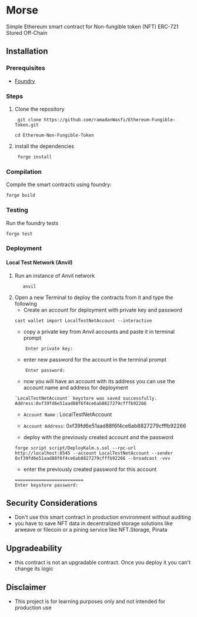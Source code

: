 # Morse
Simple Ethereum smart contract for Non-fungible token (NFT) ERC-721 Stored Off-Chain


## Installation

### Prerequisites
   - [Foundry](https://book.getfoundry.sh/getting-started/installation.html)

### Steps
1. Clone the repository 
   ```shell
    git clone https://github.com/ramadanWasfi/Ethereum-Fungible-Token.git
   ``` 
   ``` shell
   cd Ethereum-Non-Fungible-Token
   ```

2. install the dependencies 
   ```shell
    forge install
   ``` 

### Compilation
Compile the smart contracts using foundry:
```shell
forge build
``` 

### Testing
Run the foundry tests
```shell
forge test
```

### Deployment
#### Local Test Network (Anvil)
1. Run an instance of Anvil network
   ```shell
      anvil
    ```
2. Open a new Terminal to deploy the contracts from it and type the following 
   - Create an account for deployment with private key and password
   ```shell
   cast wallet import LocalTestNetAccount --interactive
   ```
   - copy a private key from Anvil accounts and paste it in terminal prompt
   ``` shel
       Enter private key:
   ```
   - enter new password for the account in the terminal prompt
   ``` shel
       Enter password:
   ```
   - now you will have an account with its address you can use the account name and address for deployment
   ``` shell
   `LocalTestNetAccount` keystore was saved successfully. Address:0xf39fd6e51aad88f6f4ce6ab8827279cfffb92266
   ```
   - `Account Name` : LocalTestNetAccount
   - `Account Address`: 0xf39fd6e51aad88f6f4ce6ab8827279cfffb92266
   
   - deploy with the previously created account and the password
    ``` shell
    forge script script/DeployKalm.s.sol --rpc-url http://localhost:8545 --account LocalTestNetAccount --sender 0xf39fd6e51aad88f6f4ce6ab8827279cfffb92266 --broadcast -vvv
   ```
   - enter the previously created password for this account
   ```shell
   ==========================
   Enter keystore password:
   ```
## Security Considerations
- Don't use this smart contract in production environment without auditing
- you have to save NFT data in decentralized storage solutions like arweave or filecoin or a pining service like NFT.Storage, Pinata 

## Upgradeability
- this contract is not an upgradable contract. Once you deploy it you can't change its logic

## Disclaimer
- This project is for learning purposes only and not intended for production use



